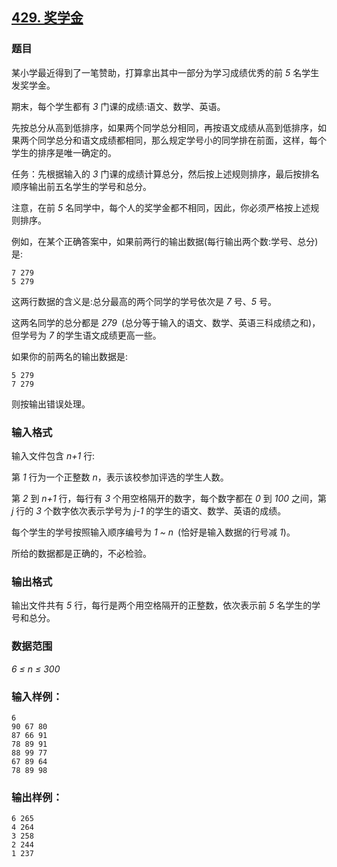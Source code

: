 ## [429. 奖学金](https://www.acwing.com/problem/content/431/)

### 题目

某小学最近得到了一笔赞助，打算拿出其中一部分为学习成绩优秀的前 *5* 名学生发奖学金。

期末，每个学生都有 *3* 门课的成绩:语文、数学、英语。

先按总分从高到低排序，如果两个同学总分相同，再按语文成绩从高到低排序，如果两个同学总分和语文成绩都相同，那么规定学号小的同学排在前面，这样，每个学生的排序是唯一确定的。

任务：先根据输入的 *3* 门课的成绩计算总分，然后按上述规则排序，最后按排名顺序输出前五名学生的学号和总分。

注意，在前 *5* 名同学中，每个人的奖学金都不相同，因此，你必须严格按上述规则排序。

例如，在某个正确答案中，如果前两行的输出数据(每行输出两个数:学号、总分) 是:

```
7 279
5 279
```

这两行数据的含义是:总分最高的两个同学的学号依次是 *7* 号、*5* 号。

这两名同学的总分都是 *279* (总分等于输入的语文、数学、英语三科成绩之和)，但学号为 *7* 的学生语文成绩更高一些。

如果你的前两名的输出数据是:

```
5 279
7 279
```

则按输出错误处理。

### 输入格式

输入文件包含 *n+1* 行:

第 *1* 行为一个正整数 *n*，表示该校参加评选的学生人数。

第 *2* 到 *n+1* 行，每行有 *3* 个用空格隔开的数字，每个数字都在 *0* 到 *100* 之间，第 *j* 行的 *3* 个数字依次表示学号为 *j-1* 的学生的语文、数学、英语的成绩。

每个学生的学号按照输入顺序编号为 *1 ~ n* (恰好是输入数据的行号减 *1*)。

所给的数据都是正确的，不必检验。

### 输出格式

输出文件共有 *5* 行，每行是两个用空格隔开的正整数，依次表示前 *5* 名学生的学号和总分。

### 数据范围

*6 ≤ n ≤ 300*

### 输入样例：

```
6
90 67 80
87 66 91
78 89 91
88 99 77
67 89 64
78 89 98
```

### 输出样例：

```
6 265
4 264
3 258
2 244
1 237
```
